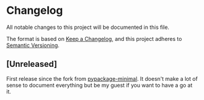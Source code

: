 Changelog
=========

All notable changes to this project will be documented in this file.

The format is based on [Keep a Changelog](https://keepachangelog.com/en/1.0.0/),
and this project adheres to [Semantic Versioning](https://semver.org/spec/v2.0.0.html).

## [Unreleased]

First release since the fork from
[pypackage-minimal](https://github.com/kragniz/cookiecutter-pypackage-minimal).
It doesn't make a lot of sense to document everything but be my guest if you want to have a go at
it.